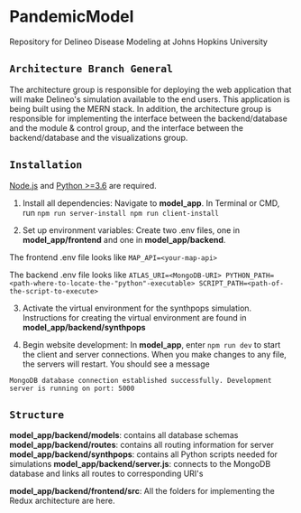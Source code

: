 # PandemicModel
Repository for Delineo Disease Modeling at Johns Hopkins University 

## `Architecture Branch General`

The architecture group is responsible for deploying the web application that will make Delineo's simulation available to the end users. This application is being built using the MERN stack. In addition, the architecture group is responsible for implementing the interface between the backend/database and the module & control group, and the interface between the backend/database and the visualizations group. 

## `Installation`
[Node.js](https://nodejs.org/en/download) and [Python >=3.6](https://www.python.org/downloads/) are required.

1. Install all dependencies: Navigate to **model_app**. In Terminal or CMD, run
	`npm run server-install
	npm run client-install`

2. Set up environment variables: Create two .env files, one in **model_app/frontend** and one in **model_app/backend**.

The frontend .env file looks like
`MAP_API=<your-map-api>`

The backend .env file looks like
`ATLAS_URI=<MongoDB-URI>
PYTHON_PATH=<path-where-to-locate-the-"python"-executable>
SCRIPT_PATH=<path-of-the-script-to-execute>`

3. Activate the virtual environment for the synthpops simulation. Instructions for creating the virtual environment are found in **model_app/backend/synthpops**

4. Begin website development: In **model_app**, enter `npm run dev` to start the client and server connections. When you make changes to any file, the servers will restart. You should see a message

`MongoDB database connection established successfully.
Development server is running on port: 5000`

## `Structure`
**model_app/backend/models**: contains all database schemas   
**model_app/backend/routes**: contains all routing information for server  
**model_app/backend/synthpops**: contains all Python scripts needed for simulations
**model_app/backend/server.js**: connects to the MongoDB database and links all routes to corresponding URI's

**model_app/backend/frontend/src**: All the folders for implementing the Redux architecture are here.

